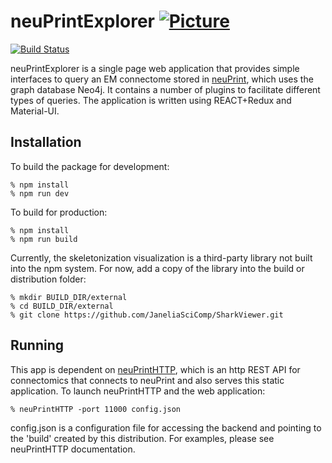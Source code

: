 # neuPrintExplorer [![Picture](https://raw.github.com/janelia-flyem/janelia-flyem.github.com/master/images/HHMI_Janelia_Color_Alternate_180x40.png)](http://www.janelia.org)
[![Build Status](https://travis-ci.org/connectome-neuprint/neuPrintExplorer.svg?branch=master)](https://travis-ci.org/connectome-neuprint/neuPrintExplorer)

neuPrintExplorer is a single page web application that provides simple interfaces to query an EM connectome stored in [neuPrint](https://github.com/connectome-neuprint/neuPrint), which uses the graph database Neo4j.  It contains
a number of plugins to facilitate different types of queries.
The application is written using REACT+Redux and Material-UI.

## Installation

To build the package for development:

    % npm install
    % npm run dev

To build for production:

    % npm install
    % npm run build

Currently, the skeletonization visualization is a third-party
library not built into the npm system.  For now,
add a copy of the library into the build or distribution
folder:

    % mkdir BUILD_DIR/external
    % cd BUILD_DIR/external
    % git clone https://github.com/JaneliaSciComp/SharkViewer.git

## Running

This app is dependent on [neuPrintHTTP](https://github.com/connectome-neuprint/neuPrintHTTP), which is an http REST
API for connectomics that connects to neuPrint and also serves this static application.  To launch neuPrintHTTP and
the web application:

    % neuPrintHTTP -port 11000 config.json

config.json is a configuration file for accessing the backend and pointing to the 'build' created by this distribution.  For examples, please see neuPrintHTTP documentation.
